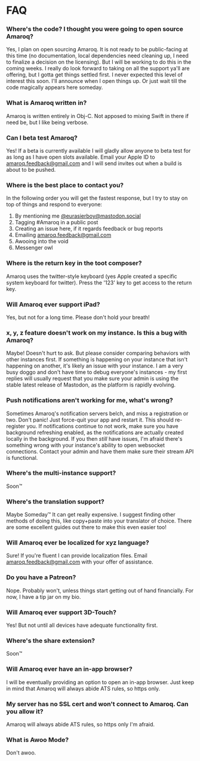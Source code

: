 # FAQ

### Where's the code? I thought you were going to open source Amaroq?
Yes, I plan on open sourcing Amaroq. It is not ready to be public-facing at this time (no documentation, local dependencies need cleaning up, I need to finalize a decision on the licensing). But I will be working to do this in the coming weeks. I really do look forward to taking on all the support ya'll are offering, but I gotta get things settled first. I never expected this level of interest this soon. I'll announce when I open things up. Or just wait till the code magically appears here someday.

### What is Amaroq written in?
Amaroq is written entirely in Obj-C. Not apposed to mixing Swift in there if need be, but I like being verbose.

### Can I beta test Amaroq?
Yes! If a beta is currently available I will gladly allow anyone to beta test for as long as I have open slots available. Email your Apple ID to amaroq.feedback@gmail.com and I will send invites out when a build is about to be pushed.

### Where is the best place to contact you?
In the following order you will get the fastest response, but I try to stay on top of things and respond to everyone:
1. By mentioning me [@eurasierboy@mastodon.social](https://mastodon.social/@eurasierboy)
2. Tagging #Amaroq in a public post
3. Creating an issue here, if it regards feedback or bug reports
4. Emailing amaroq.feedback@gmail.com
5. Awooing into the void
6. Messenger owl

### Where is the return key in the toot composer?
Amaroq uses the twitter-style keyboard (yes Apple created a specific system keyboard for twitter). Press the '123' key to get access to the return key.

### Will Amaroq ever support iPad?
Yes, but not for a long time. Please don't hold your breath!

### x, y, z feature doesn't work on my instance. Is this a bug with Amaroq?
Maybe! Doesn't hurt to ask. But please consider comparing behaviors with other instances first. If something is happening on your instance that isn't happening on another, it's likely an issue with your instance. I am a very busy doggo and don't have time to debug everyone's instances - my first replies will usually request that you make sure your admin is using the stable latest release of Mastodon, as the platform is rapidly evolving.

### Push notifications aren't working for me, what's wrong?
Sometimes Amaroq's notification servers belch, and miss a registration or two. Don't panic! Just force-quit your app and restart it. This should re-register you. If notifications continue to not work, make sure you have background refreshing enabled, as the notifications are actually created locally in the background. If you then *still* have issues, I'm afraid there's something wrong with your instance's ability to open websocket connections. Contact your admin and have them make sure their stream API is functional.

### Where's the multi-instance support?
Soon™

### Where's the translation support?
Maybe Someday™ It can get really expensive. I suggest finding other methods of doing this, like copy+paste into your translator of choice. There are some excellent guides out there to make this even easier too!

### Will Amaroq ever be localized for xyz language?
Sure! If you're fluent I can provide localization files. Email amaroq.feedback@gmail.com with your offer of assistance.

### Do you have a Patreon?
Nope. Probably won't, unless things start getting out of hand financially. For now, I have a tip jar on my bio.

### Will Amaroq ever support 3D-Touch?
Yes! But not until all devices have adequate functionality first.

### Where's the share extension?
Soon™

### Will Amaroq ever have an in-app browser?
I will be eventually providing an option to open an in-app browser. Just keep in mind that Amaroq will always abide ATS rules, so https only.

### My server has no SSL cert and won't connect to Amaroq. Can you allow it?
Amaroq will always abide ATS rules, so https only I'm afraid.

### What is Awoo Mode?
Don't awoo.
